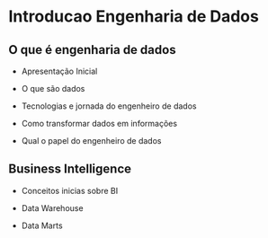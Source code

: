 # Introducao Engenharia de Dados


## O que é engenharia de dados

* Apresentação Inicial

* O que são dados

* Tecnologias e jornada do engenheiro de dados

* Como transformar dados em informações

* Qual o papel do engenheiro de dados



## Business Intelligence

* Conceitos inicias sobre BI

* Data Warehouse

* Data Marts